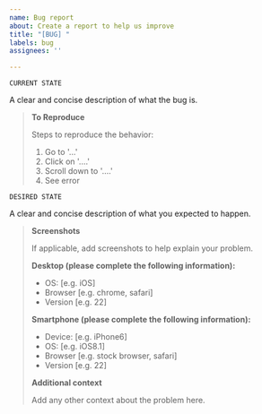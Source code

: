 ```yaml
---
name: Bug report
about: Create a report to help us improve
title: "[BUG] "
labels: bug
assignees: ''

---
```


```console
CURRENT STATE
```
A clear and concise description of what the bug is.

> **To Reproduce**
> 
> Steps to reproduce the behavior:
> 1. Go to '...'
> 2. Click on '....'
> 3. Scroll down to '....'
> 4. See error

```console
DESIRED STATE
```
A clear and concise description of what you expected to happen.

> **Screenshots**
> 
> If applicable, add screenshots to help explain your problem.
>
> **Desktop (please complete the following information):**
> - OS: [e.g. iOS]
> - Browser [e.g. chrome, safari]
> - Version [e.g. 22]
>
> **Smartphone (please complete the following information):**
> - Device: [e.g. iPhone6]
> - OS: [e.g. iOS8.1]
> - Browser [e.g. stock browser, safari]
> - Version [e.g. 22]
>
> **Additional context**
> 
> Add any other context about the problem here.
